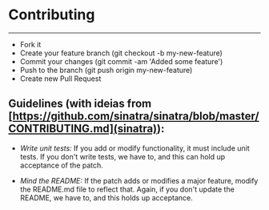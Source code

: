 # Contributing
***
- Fork it
- Create your feature branch (git checkout -b my-new-feature)
- Commit your changes (git commit -am 'Added some feature')
- Push to the branch (git push origin my-new-feature)
- Create new Pull Request

## Guidelines (with ideias from [https://github.com/sinatra/sinatra/blob/master/CONTRIBUTING.md](sinatra)):
- *Write unit tests:* If you add or modify functionality, it must include unit tests. If you don't write tests, we have to, and this can hold up acceptance of the patch.

- *Mind the README:* If the patch adds or modifies a major feature, modify the README.md file to reflect that. Again, if you don't update the README, we have to, and this holds up acceptance.